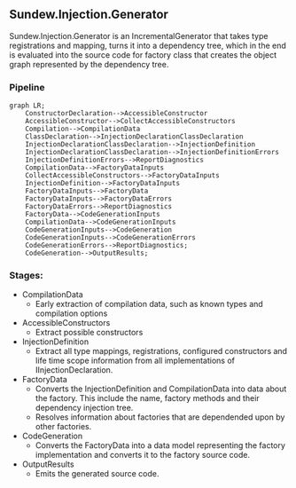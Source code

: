 
## Sundew.Injection.Generator

Sundew.Injection.Generator is an IncrementalGenerator that takes type registrations and mapping, turns it into a dependency tree, which in the end is evaluated into the source code for factory class that creates the object graph represented by the dependency tree.

### Pipeline
```mermaid
graph LR;
    ConstructorDeclaration-->AccessibleConstructor
    AccessibleConstructor-->CollectAccessibleConstructors
    Compilation-->CompilationData
    ClassDeclaration-->InjectionDeclarationClassDeclaration
    InjectionDeclarationClassDeclaration-->InjectionDefinition
    InjectionDeclarationClassDeclaration-->InjectionDefinitionErrors
    InjectionDefinitionErrors-->ReportDiagnostics
    CompilationData-->FactoryDataInputs
    CollectAccessibleConstructors-->FactoryDataInputs
    InjectionDefinition-->FactoryDataInputs
    FactoryDataInputs-->FactoryData
    FactoryDataInputs-->FactoryDataErrors
    FactoryDataErrors-->ReportDiagnostics
    FactoryData-->CodeGenerationInputs
    CompilationData-->CodeGenerationInputs
    CodeGenerationInputs-->CodeGeneration
    CodeGenerationInputs-->CodeGenerationErrors
    CodeGenerationErrors-->ReportDiagnostics;
    CodeGeneration-->OutputResults;
```

### Stages:
* CompilationData
  * Early extraction of compilation data, such as known types and compilation options
* AccessibleConstructors
  * Extract possible constructors
* InjectionDefinition
  * Extract all type mappings, registrations, configured constructors and life time scope information from all implementations of IInjectionDeclaration.
* FactoryData
  * Converts the InjectionDefinition and CompilationData into data about the factory. This include the name, factory methods and their dependency injection tree.
  * Resolves information about factories that are dependended upon by other factories.
* CodeGeneration
  * Converts the FactoryData into a data model representing the factory implementation and converts it to the factory source code.
* OutputResults
  * Emits the generated source code.